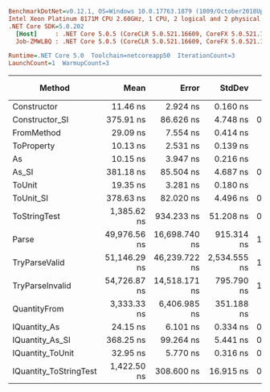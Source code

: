 ``` ini

BenchmarkDotNet=v0.12.1, OS=Windows 10.0.17763.1879 (1809/October2018Update/Redstone5)
Intel Xeon Platinum 8171M CPU 2.60GHz, 1 CPU, 2 logical and 2 physical cores
.NET Core SDK=5.0.202
  [Host]     : .NET Core 5.0.5 (CoreCLR 5.0.521.16609, CoreFX 5.0.521.16609), X64 RyuJIT
  Job-ZMWLBQ : .NET Core 5.0.5 (CoreCLR 5.0.521.16609, CoreFX 5.0.521.16609), X64 RyuJIT

Runtime=.NET Core 5.0  Toolchain=netcoreapp50  IterationCount=3  
LaunchCount=1  WarmupCount=3  

```
|                 Method |         Mean |         Error |       StdDev |  Gen 0 |  Gen 1 | Gen 2 | Allocated |
|----------------------- |-------------:|--------------:|-------------:|-------:|-------:|------:|----------:|
|            Constructor |     11.46 ns |      2.924 ns |     0.160 ns |      - |      - |     - |         - |
|         Constructor_SI |    375.91 ns |     86.626 ns |     4.748 ns | 0.0100 |      - |     - |     192 B |
|             FromMethod |     29.09 ns |      7.554 ns |     0.414 ns |      - |      - |     - |         - |
|             ToProperty |     10.13 ns |      2.531 ns |     0.139 ns |      - |      - |     - |         - |
|                     As |     10.15 ns |      3.947 ns |     0.216 ns |      - |      - |     - |         - |
|                  As_SI |    381.18 ns |     85.504 ns |     4.687 ns | 0.0100 |      - |     - |     192 B |
|                 ToUnit |     19.35 ns |      3.281 ns |     0.180 ns |      - |      - |     - |         - |
|              ToUnit_SI |    378.63 ns |     82.020 ns |     4.496 ns | 0.0100 |      - |     - |     192 B |
|           ToStringTest |  1,385.62 ns |    934.233 ns |    51.208 ns | 0.0496 |      - |     - |     944 B |
|                  Parse | 49,976.56 ns | 16,698.740 ns |   915.314 ns | 1.7700 | 0.0610 |     - |   33344 B |
|          TryParseValid | 51,146.29 ns | 46,239.722 ns | 2,534.555 ns | 1.7700 | 0.0610 |     - |   33320 B |
|        TryParseInvalid | 54,726.87 ns | 14,518.171 ns |   795.790 ns | 1.7090 | 0.0610 |     - |   32928 B |
|           QuantityFrom |  3,333.33 ns |  6,406.985 ns |   351.188 ns |      - |      - |     - |      56 B |
|           IQuantity_As |     24.15 ns |      6.101 ns |     0.334 ns | 0.0013 |      - |     - |      24 B |
|        IQuantity_As_SI |    368.25 ns |     99.264 ns |     5.441 ns | 0.0100 |      - |     - |     192 B |
|       IQuantity_ToUnit |     32.95 ns |      5.770 ns |     0.316 ns | 0.0030 |      - |     - |      56 B |
| IQuantity_ToStringTest |  1,422.50 ns |    308.600 ns |    16.915 ns | 0.0496 |      - |     - |     944 B |
